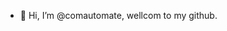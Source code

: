 - 👋 Hi, I’m @comautomate, wellcom to my github.

<!---
comautomate/comautomate is a ✨ special ✨ repository because its `README.md` (this file) appears on your GitHub profile.
You can click the Preview link to take a look at your changes.
--->
